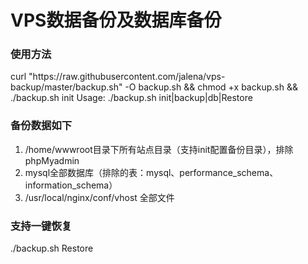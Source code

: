 # VPS数据备份及数据库备份

<h3>使用方法</h3>
curl "https://raw.githubusercontent.com/jalena/vps-backup/master/backup.sh" -O backup.sh && chmod +x backup.sh && ./backup.sh init
Usage: ./backup.sh init|backup|db|Restore

<h3>备份数据如下</h3>
<ol>
<li>/home/wwwroot目录下所有站点目录（支持init配置备份目录），排除phpMyadmin</li>
<li>mysql全部数据库（排除的表：mysql、performance_schema、information_schema）</li>
<li>/usr/local/nginx/conf/vhost 全部文件</li>
</ol>

<h3>支持一键恢复</h3>
./backup.sh Restore
